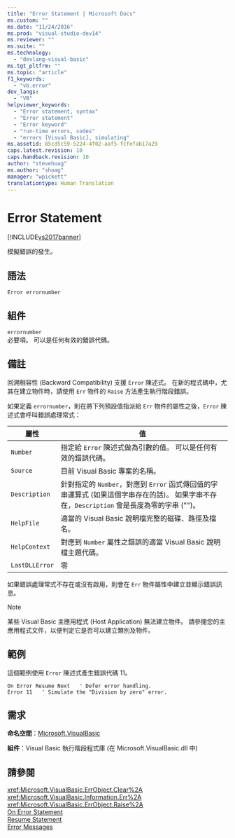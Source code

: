 ```yaml
---
title: "Error Statement | Microsoft Docs"
ms.custom: ""
ms.date: "11/24/2016"
ms.prod: "visual-studio-dev14"
ms.reviewer: ""
ms.suite: ""
ms.technology: 
  - "devlang-visual-basic"
ms.tgt_pltfrm: ""
ms.topic: "article"
f1_keywords: 
  - "vb.error"
dev_langs: 
  - "VB"
helpviewer_keywords: 
  - "Error statement, syntax"
  - "Error statement"
  - "Error keyword"
  - "run-time errors, codes"
  - "errors [Visual Basic], simulating"
ms.assetid: 85cd5c59-5224-4f02-aaf5-fcfefab17a29
caps.latest.revision: 10
caps.handback.revision: 10
author: "stevehoag"
ms.author: "shoag"
manager: "wpickett"
translationtype: Human Translation
---
```

# Error Statement
[!INCLUDE[vs2017banner](../../../csharp/includes/vs2017banner.md)]

模擬錯誤的發生。  
  
## 語法  
  
```  
Error errornumber  
```  
  
## 組件  
 `errornumber`  
 必要項。  可以是任何有效的錯誤代碼。  
  
## 備註  
 回溯相容性 \(Backward Compatibility\) 支援 `Error` 陳述式。  在新的程式碼中，尤其在建立物件時，請使用 `Err` 物件的 `Raise` 方法產生執行階段錯誤。  
  
 如果定義 `errornumber`，則在將下列預設值指派給 `Err` 物件的屬性之後，`Error` 陳述式會呼叫錯誤處理常式：  
  
|屬性|值|  
|--------|-------|  
|`Number`|指定給 `Error` 陳述式做為引數的值。  可以是任何有效的錯誤代碼。|  
|`Source`|目前 Visual Basic 專案的名稱。|  
|`Description`|針對指定的 `Number`，對應到 `Error` 函式傳回值的字串運算式 \(如果這個字串存在的話\)。  如果字串不存在，`Description` 會是長度為零的字串 \(""\)。|  
|`HelpFile`|適當的 Visual Basic 說明檔完整的磁碟、路徑及檔名。|  
|`HelpContext`|對應到 `Number` 屬性之錯誤的適當 Visual Basic 說明檔主題代碼。|  
|`LastDLLError`|零|  
  
 如果錯誤處理常式不存在或沒有啟用，則會在 `Err` 物件屬性中建立並顯示錯誤訊息。  
  
> [!NOTE]
>  某些 Visual Basic 主應用程式 \(Host Application\) 無法建立物件。  請參閱您的主應用程式文件，以便判定它是否可以建立類別及物件。  
  
## 範例  
 這個範例使用 `Error` 陳述式產生錯誤代碼 11。  
  
```  
On Error Resume Next   ' Defer error handling.  
Error 11   ' Simulate the "Division by zero" error.  
```  
  
## 需求  
 **命名空間**：[Microsoft.VisualBasic](../../../visual-basic/language-reference/runtime-library-members.md)  
  
 **組件**：Visual Basic 執行階段程式庫 \(在 Microsoft.VisualBasic.dll 中\)  
  
## 請參閱  
 <xref:Microsoft.VisualBasic.ErrObject.Clear%2A>   
 <xref:Microsoft.VisualBasic.Information.Err%2A>   
 <xref:Microsoft.VisualBasic.ErrObject.Raise%2A>   
 [On Error Statement](../../../visual-basic/language-reference/statements/on-error-statement.md)   
 [Resume Statement](../../../visual-basic/language-reference/statements/resume-statement.md)   
 [Error Messages](../../../visual-basic/language-reference/error-messages/index.md)
